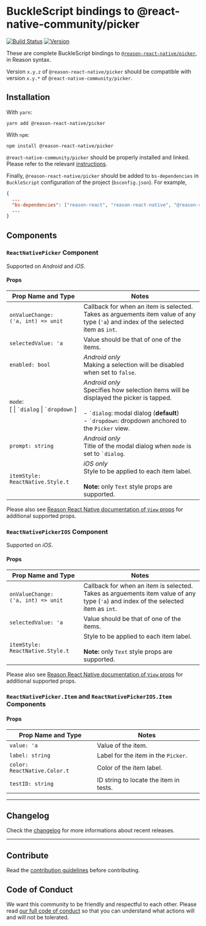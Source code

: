 # BuckleScript bindings to @react-native-community/picker

[![Build Status](https://github.com/reason-react-native/picker/workflows/Build/badge.svg)](https://github.com/reason-react-native/picker/actions)
[![Version](https://img.shields.io/npm/v/@reason-react-native/picker.svg)](https://www.npmjs.com/package/@reason-react-native/picker)

These are complete BuckleScript bindings to
[`@reason-react-native/picker`](https://github.com/react-native-community/react-native-picker),
in Reason syntax.

Version `x.y.z` of `@reason-react-native/picker` should be compatible with
version `x.y.*` of `@react-native-community/picker`.

## Installation

With `yarn`:

```shell
yarn add @reason-react-native/picker
```

With `npm`:

```shell
npm install @reason-react-native/picker
```

`@react-native-community/picker` should be properly installed and linked. Please
refer to the relevant
[instructions](https://github.com/react-native-community/react-native-picker/blob/master/README.md).

Finally, `@reason-react-native/picker` should be added to `bs-dependencies` in
`BuckleScript` configuration of the project (`bsconfig.json`). For example,

```json
{
  ...
  "bs-dependencies": ["reason-react", "reason-react-native", "@reason-react-native/picker"],
  ...
}
```

## Components

### `ReactNativePicker` Component

Supported on _Android_ and _iOS_.

#### Props

| Prop Name and Type                                                                        | Notes                                                                                                                                                                                                                   |
| ----------------------------------------------------------------------------------------- | ----------------------------------------------------------------------------------------------------------------------------------------------------------------------------------------------------------------------- |
| `onValueChange:` <br /> `('a, int) => unit`                                               | Callback for when an item is selected. Takes as arguements item value of any type (`'a`) and index of the selected item as `int`.                                                                                       |
| `selectedValue: 'a`                                                                       | Value should be that of one of the items.                                                                                                                                                                               |
| `enabled: bool`                                                                           | _Android only_ <br /> Making a selection will be disabled when set to `false`.                                                                                                                                          |
| `mode`: <br /> \[&nbsp;&#124;&nbsp;`` `dialog ``&nbsp;&#124;&nbsp;`` `dropdown ``&nbsp;\] | _Android only_ <br /> Specifies how selection items will be displayed the picker is tapped. <br /> <br /> - `` `dialog ``: modal dialog (**default**) <br /> - `` `dropdown ``: dropdown anchored to the `Picker` view. |
| `prompt: string`                                                                          | _Android only_ <br /> Title of the modal dialog when `mode` is set to `` `dialog ``.                                                                                                                                    |
| `itemStyle: ReactNative.Style.t`                                                          | _iOS only_ <br /> Style to be applied to each item label. <br /> <br /> **Note:** only `Text` style props are supported.                                                                                                |

Please also see
[Reason React Native documentation of `View` props](https://reasonml-community.github.io/reason-react-native/en/docs/components/View/)
for additional supported props.

### `ReactNativePickerIOS` Component

Supported on _iOS_.

#### Props

| Prop Name and Type                          | Notes                                                                                                                             |
| ------------------------------------------- | --------------------------------------------------------------------------------------------------------------------------------- |
| `onValueChange:` <br /> `('a, int) => unit` | Callback for when an item is selected. Takes as arguements item value of any type (`'a`) and index of the selected item as `int`. |
| `selectedValue: 'a`                         | Value should be that of one of the items.                                                                                         |
| `itemStyle: ReactNative.Style.t`            | Style to be applied to each item label. <br /> <br /> **Note:** only `Text` style props are supported.                            |

Please also see
[Reason React Native documentation of `View` props](https://reasonml-community.github.io/reason-react-native/en/docs/components/View/)
for additional supported props.

### `ReactNativePicker.Item` and `ReactNativePickerIOS.Item` Components

#### Props

| Prop Name and Type           | Notes                                  |
| ---------------------------- | -------------------------------------- |
| `value: 'a`                  | Value of the item.                     |
| `label: string`              | Label for the item in the `Picker`.    |
| `color: ReactNative.Color.t` | Color of the item label.               |
| `testID: string`             | ID string to locate the item in tests. |

---

## Changelog

Check the [changelog](./CHANGELOG.md) for more informations about recent
releases.

---

## Contribute

Read the
[contribution guidelines](https://github.com/reason-react-native/.github/blob/master/CONTRIBUTING.md)
before contributing.

## Code of Conduct

We want this community to be friendly and respectful to each other. Please read
[our full code of conduct](https://github.com/reason-react-native/.github/blob/master/CODE_OF_CONDUCT.md)
so that you can understand what actions will and will not be tolerated.

